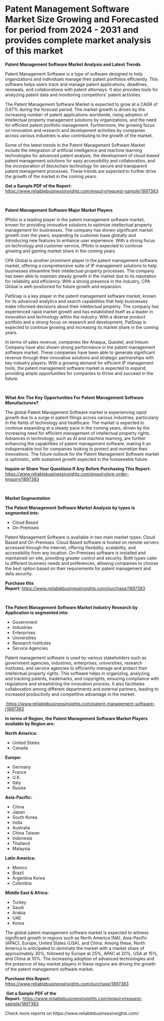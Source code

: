 <p><h1>Patent Management Software Market Size Growing and Forecasted for period from 2024 - 2031 and provides complete market analysis of this market</h1></p><p><strong>Patent Management Software Market Analysis and Latest Trends</strong></p>
<p><p>Patent Management Software is a type of software designed to help organizations and individuals manage their patent portfolios efficiently. This software helps users track and manage patent applications, deadlines, renewals, and collaborations with patent attorneys. It also provides tools for analyzing patent data and monitoring competitors' patent activities.</p><p>The Patent Management Software Market is expected to grow at a CAGR of 0.67% during the forecast period. The market growth is driven by the increasing number of patent applications worldwide, rising adoption of intellectual property management solutions by organizations, and the need for efficient patent portfolio management. Furthermore, the growing focus on innovation and research and development activities by companies across various industries is also contributing to the growth of the market.</p><p>Some of the latest trends in the Patent Management Software Market include the integration of artificial intelligence and machine learning technologies for advanced patent analysis, the development of cloud-based patent management solutions for easy accessibility and collaboration, and the incorporation of blockchain technology for secure and transparent patent management processes. These trends are expected to further drive the growth of the market in the coming years.</p></p>
<p><strong>Get a Sample PDF of the Report:&nbsp;</strong> <a href="https://www.reliablebusinessinsights.com/enquiry/request-sample/1897383">https://www.reliablebusinessinsights.com/enquiry/request-sample/1897383</a></p>
<p>&nbsp;</p>
<p><strong>Patent Management Software Major Market Players</strong></p>
<p><p>IPfolio is a leading player in the patent management software market, known for providing innovative solutions to optimize intellectual property management for businesses. The company has shown significant market growth over the years, expanding its customer base globally and introducing new features to enhance user experience. With a strong focus on technology and customer service, IPfolio is expected to continue growing and gaining market share in the coming years.</p><p>CPA Global is another prominent player in the patent management software market, offering a comprehensive suite of IP management solutions to help businesses streamline their intellectual property processes. The company has been able to maintain steady growth in the market due to its reputation for reliability and efficiency. With a strong presence in the industry, CPA Global is well-positioned for future growth and expansion.</p><p>PatSnap is a key player in the patent management software market, known for its advanced analytics and search capabilities that help businesses make informed decisions about their intellectual property. The company has experienced rapid market growth and has established itself as a leader in innovation and technology within the industry. With a diverse product portfolio and a strong focus on research and development, PatSnap is expected to continue growing and increasing its market share in the coming years.</p><p>In terms of sales revenue, companies like Anaqua, Questel, and Inteum Company have also shown strong performance in the patent management software market. These companies have been able to generate significant revenue through their innovative solutions and strategic partnerships with key industry players. With a growing demand for efficient IP management tools, the patent management software market is expected to expand, providing ample opportunities for companies to thrive and succeed in the future.</p></p>
<p>&nbsp;</p>
<p><strong>What Are The Key Opportunities For Patent Management Software Manufacturers?</strong></p>
<p><p>The global Patent Management Software market is experiencing rapid growth due to a surge in patent filings across various industries, particularly in the fields of technology and healthcare. The market is expected to continue expanding at a steady pace in the coming years, driven by the increasing need for efficient management of intellectual property rights. Advances in technology, such as AI and machine learning, are further enhancing the capabilities of patent management software, making it an indispensable tool for companies looking to protect and monetize their innovations. The future outlook for the Patent Management Software market is optimistic, with sustained growth expected in the foreseeable future.</p></p>
<p><strong>Inquire or Share Your Questions If Any Before Purchasing This Report:</strong> <a href="https://www.reliablebusinessinsights.com/enquiry/pre-order-enquiry/1897383">https://www.reliablebusinessinsights.com/enquiry/pre-order-enquiry/1897383</a></p>
<p>&nbsp;</p>
<p><strong>Market Segmentation</strong></p>
<p><strong>The Patent Management Software Market Analysis by types is segmented into:</strong></p>
<p><ul><li>Cloud Based</li><li>On-Premises</li></ul></p>
<p><p>Patent Management Software is available in two main market types: Cloud Based and On-Premises. Cloud Based software is hosted on remote servers accessed through the internet, offering flexibility, scalability, and accessibility from any location. On-Premises software is installed and maintained on-site, providing greater control and security. Both types cater to different business needs and preferences, allowing companies to choose the best option based on their requirements for patent management and data security.</p></p>
<p><strong>Purchase this Report:&nbsp;</strong><a href="https://www.reliablebusinessinsights.com/purchase/1897383">https://www.reliablebusinessinsights.com/purchase/1897383</a></p>
<p>&nbsp;</p>
<p><strong>The Patent Management Software Market Industry Research by Application is segmented into:</strong></p>
<p><ul><li>Government</li><li>Industries</li><li>Enterprises</li><li>Universities</li><li>Research Institutes</li><li>Service Agencies</li></ul></p>
<p><p>Patent management software is used by various stakeholders such as government agencies, industries, enterprises, universities, research institutes, and service agencies to efficiently manage and protect their intellectual property rights. This software helps in organizing, analyzing, and tracking patents, trademarks, and copyrights, ensuring compliance with regulations and streamlining the innovation process. It also facilitates collaboration among different departments and external partners, leading to increased productivity and competitive advantage in the market.</p></p>
<p><a href="https://www.reliablebusinessinsights.com/patent-management-software-r1897383">&nbsp;https://www.reliablebusinessinsights.com/patent-management-software-r1897383</a></p>
<p><strong>In terms of Region, the Patent Management Software Market Players available by Region are:</strong></p>
<p>
    <p> <strong> North America: </strong>
        <ul>
            <li>United States</li>
            <li>Canada</li>
        </ul>
        </p> 
    <p> <strong> Europe: </strong>
        <ul>
            <li>Germany</li>
            <li>France</li>
            <li>U.K.</li>
            <li>Italy</li>
            <li>Russia</li>
        </ul>
        </p> 
    <p> <strong> Asia-Pacific: </strong>
        <ul>
            <li>China</li>
            <li>Japan</li>
            <li>South Korea</li>
            <li>India</li>
            <li>Australia</li>
            <li>China Taiwan</li>
            <li>Indonesia</li>
            <li>Thailand</li>
            <li>Malaysia</li>
        </ul>
        </p> 
    <p> <strong> Latin America: </strong>
        <ul>
            <li>Mexico</li>
            <li>Brazil</li>
            <li>Argentina Korea</li>
            <li>Colombia</li>
        </ul>
        </p> 
    <p> <strong> Middle East & Africa: </strong>
        <ul>
            <li>Turkey</li>
            <li>Saudi</li>
            <li>Arabia</li>
            <li>UAE</li>
            <li>Korea</li>
        </ul>
    </p>
    </p>
<p><p>The global patent management software market is expected to witness significant growth in regions such as North America (NA), Asia-Pacific (APAC), Europe, United States (USA), and China. Among these, North America is anticipated to dominate the market with a market share of approximately 30%, followed by Europe at 25%, APAC at 20%, USA at 15%, and China at 10%. The increasing adoption of advanced technologies and the presence of key market players in these regions are driving the growth of the patent management software market.</p></p>
<p><strong>Purchase this Report: </strong><a href="https://www.reliablebusinessinsights.com/purchase/1897383">https://www.reliablebusinessinsights.com/purchase/1897383</a></p>
<p>&nbsp;<strong>Get a Sample PDF of the Report:&nbsp;&nbsp;</strong><a href="https://www.reliablebusinessinsights.com/enquiry/request-sample/1897383">https://www.reliablebusinessinsights.com/enquiry/request-sample/1897383</a></p>
<p><strong></strong></p>
<p>Check more reports on https://www.reliablebusinessinsights.com/</p>